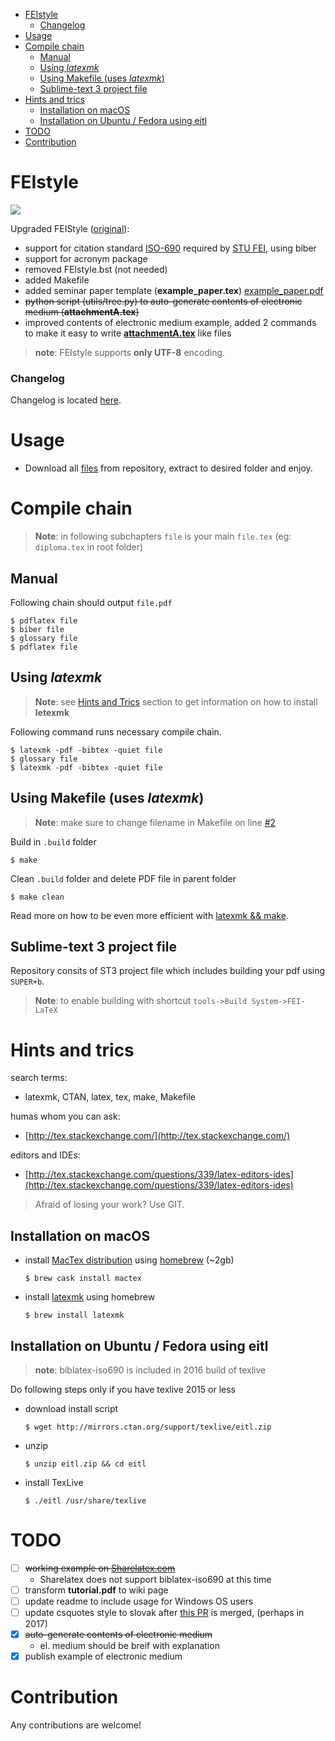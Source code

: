 <!-- START doctoc generated TOC please keep comment here to allow auto update -->
<!-- DON'T EDIT THIS SECTION, INSTEAD RE-RUN doctoc TO UPDATE -->


- [FEIstyle](#feistyle)
    - [Changelog](#changelog)
- [Usage](#usage)
- [Compile chain](#compile-chain)
  - [Manual](#manual)
  - [Using *latexmk*](#using-latexmk)
  - [Using Makefile (uses *latexmk*)](#using-makefile-uses-latexmk)
  - [Sublime-text 3 project file](#sublime-text-3-project-file)
- [Hints and trics](#hints-and-trics)
  - [Installation on macOS](#installation-on-macos)
  - [Installation on Ubuntu / Fedora using eitl](#installation-on-ubuntu--fedora-using-eitl)
- [TODO](#todo)
- [Contribution](#contribution)

<!-- END doctoc generated TOC please keep comment here to allow auto update -->

# FEIstyle
[<img src="https://img.shields.io/badge/FEIstyle-1.5.0-green.svg?style=flat-square">](https://github.com/Kyslik/FEIStyle/releases)

Upgraded FEIStyle ([original](http://www.uim.elf.stuba.sk/kaivt/Predmety/Sablony)):

 - support for citation standard [ISO-690](https://github.com/michal-h21/biblatex-iso690) required by [STU FEI](http://www.fei.stuba.sk/sk/kniznica-fei/vzory-bibliografickych-odkazov-a-citovanie.html?page_id=1756), using biber
 - support for acronym package
 - removed FEIstyle.bst (not needed)
 - added Makefile
 - added seminar paper template (**example_paper.tex**) [example_paper.pdf](example_paper.pdf)
 - <strike>python script (utils/tree.py) to auto-generate contents of electronic medium (**attachmentA.tex**)</strike>
 - improved contents of electronic medium example, added 2 commands to make it easy to write [**attachmentA.tex**](https://github.com/Kyslik/FEIStyle/blob/master/includes/attachmentA.tex) like files
 
>**note**: FEIstyle supports **only UTF-8** encoding.

### Changelog

Changelog is located [here](CHANGELOG.md).

# Usage
 - Download all [files](https://github.com/Kyslik/FEIStyle/archive/master.zip) from repository, extract to desired folder and enjoy.

# Compile chain

>**Note**: in following subchapters `file` is your main `file.tex` (eg: `diploma.tex` in root folder)

## Manual

Following chain should output `file.pdf`

```
$ pdflatex file
$ biber file
$ glossary file
$ pdflatex file
```

## Using *latexmk*
>**Note**: see [Hints and Trics](https://github.com/Kyslik/FEIStyle#hints-and-trics) section to get information on how to install **letexmk**

Following command runs necessary compile chain.

```
$ latexmk -pdf -bibtex -quiet file
$ glossary file
$ latexmk -pdf -bibtex -quiet file
```

## Using Makefile (uses *latexmk*)

>**Note**: make sure to change filename in Makefile on line [#2](https://github.com/Kyslik/FEIStyle/blob/master/Makefile#L2)

Build in `.build` folder

```
$ make
```

Clean `.build` folder and delete PDF file in parent folder

```
$ make clean
```

Read more on how to be even more efficient with [latexmk && make](https://drewsilcock.co.uk/using-make-and-latexmk).

## Sublime-text 3 project file
Repository consits of ST3 project file which includes building your pdf using `SUPER+b`.

>**Note**: to enable building with shortcut `tools->Build System->FEI-LaTeX`
   
# Hints and trics
search terms:

 - latexmk, CTAN, latex, tex, make, Makefile
 
humas whom you can ask: 

 - [http://tex.stackexchange.com/](http://tex.stackexchange.com/)
 
editors and IDEs:

 - [http://tex.stackexchange.com/questions/339/latex-editors-ides](http://tex.stackexchange.com/questions/339/latex-editors-ides)
 
> Afraid of losing your work? Use GIT.
 
## Installation on macOS

 - install [MacTex distribution](https://tug.org/mactex/) using [homebrew](http://brew.sh/index.html) (~2gb)

    ```
    $ brew cask install mactex
    ```

 - install [latexmk](https://www.ctan.org/pkg/latexmk/?lang=en) using homebrew
 
   ```
   $ brew install latexmk
   ```

## Installation on Ubuntu / Fedora using eitl
>**note**: biblatex-iso690 is included in 2016 build of texlive

Do following steps only if you have texlive 2015 or less

 - download install script
  
   ```
   $ wget http://mirrors.ctan.org/support/texlive/eitl.zip
   ```
 
 - unzip
   
   ```
   $ unzip eitl.zip && cd eitl
   ```

 - install TexLive
 
   ```
   $ ./eitl /usr/share/texlive
   ```

# TODO

 - [ ] <strike>working example on [Sharelatex.com](https://www.sharelatex.com)</strike>
   - Sharelatex does not support biblatex-iso690 at this time 
 - [ ] transform **tutorial.pdf** to wiki page
 - [ ] update readme to include usage for Windows OS users
 - [ ] update csquotes style to slovak after [this PR](https://github.com/josephwright/csquotes/pull/9) is merged, (perhaps in 2017)
 - [x] <strike>auto-generate contents of electronic medium</strike>
   - el. medium should be breif with explanation
 - [x] publish example of electronic medium

# Contribution

Any contributions are welcome!

